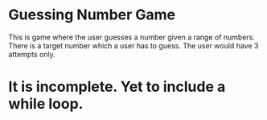 # Guessing Number Game
 This is game where the user guesses a number given a range of numbers.
 There is a target number which a user has to guess.
 The user would have 3 attempts only.
# It is incomplete. Yet to include a while loop. 
